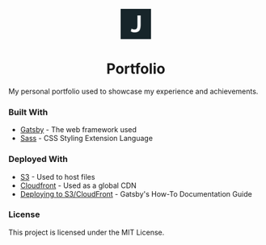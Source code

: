 <p align="center">
  <img alt="Portfolio" src="src/images/icon.png" width="60" />
</p>
<h1 align="center">
  Portfolio
</h1>

My personal portfolio used to showcase my experience and achievements.

### Built With

* [Gatsby](https://www.gatsbyjs.com/docs/) - The web framework used
* [Sass](https://sass-lang.com/documentation) - CSS Styling Extension Language

### Deployed With
* [S3](https://aws.amazon.com/s3/) - Used to host files
* [Cloudfront](https://aws.amazon.com/cloudfront/) - Used as a global CDN
* [Deploying to S3/CloudFront](https://www.gatsbyjs.com/docs/how-to/previews-deploys-hosting/deploying-to-s3-cloudfront/) - Gatsby's How-To Documentation Guide

### License

This project is licensed under the MIT License.